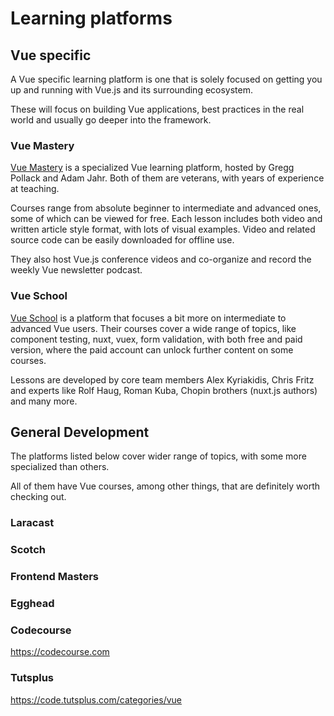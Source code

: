 # Learning platforms

## Vue specific
A Vue specific learning platform is one that is solely focused on getting you up and running with Vue.js and its surrounding ecosystem. 

These will focus on building Vue applications, best practices in the real world and usually go deeper into the framework.

### Vue Mastery
[Vue Mastery](https://www.vuemastery.com/) is a specialized Vue learning platform, hosted by Gregg Pollack and Adam Jahr. Both of them are veterans, with years of experience at teaching.

Courses range from absolute beginner to intermediate and advanced ones, some of which can be viewed for free. Each lesson includes both video and written article style format, with lots of visual examples. Video and related source code can be easily downloaded for offline use.

They also host Vue.js conference videos and co-organize and record the weekly Vue newsletter podcast.

### Vue School
[Vue School](https://vueschool.io/) is a platform that focuses a bit more on intermediate to advanced Vue users. Their courses cover a wide range of topics, like component testing, nuxt, vuex, form validation, with both free and paid version, where the paid account can unlock further content on some courses.

Lessons are developed by core team members Alex Kyriakidis, Chris Fritz and experts like Rolf Haug, Roman Kuba, Chopin brothers (nuxt.js authors) and many more.

## General Development
The platforms listed below cover wider range of topics, with some more specialized than others. 

All of them have Vue courses, among other things, that are definitely worth checking out.

### Laracast

### Scotch

### Frontend Masters

### Egghead

### Codecourse

https://codecourse.com

### Tutsplus

https://code.tutsplus.com/categories/vue
